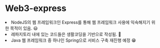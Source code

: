 # Web3-express

<li>NodeJS의 웹 프레임워크인 Express를 통해 웹 프레임워크 사용에 익숙해지기 위한 목적이 있음. 😃
<li>레파지토리 내에 있는 코드들은 생활코딩을 기반으로 작성됨. 💁
<li>Java 웹 프레임워크 중 하나인 Spring으로 서비스 구축 재진행 예정 😁
